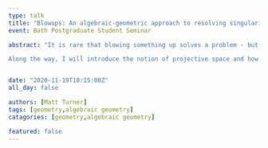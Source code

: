 ```yaml
---
type: talk
title: "Blowups: An algebraic-geometric approach to resolving singularities"
event: Bath Postgraduate Student Seminar

abstract: "It is rare that blowing something up solves a problem - but when it comes to objects with singularities, it turns out to be a good approach! In this talk, I will outline the method of blowing up a singularity of an algebraic variety in order to produce a new variety. This new geometrical object will have very similar properties, but with the added benefit of being less singular, or even smooth. 

Along the way, I will introduce the notion of projective space and how embedded objects can be seen using charts. Unlike my own research, this geometry can be visualised easily and so there will be plenty of pictures and nice examples to see how blowups work."


date: "2020-11-19T10:15:00Z"
all_day: false

authors: [Matt Turner]
tags: [geometry,algebraic geometry]
catagories: [geometry,algebraic geometry]

featured: false
---
```



